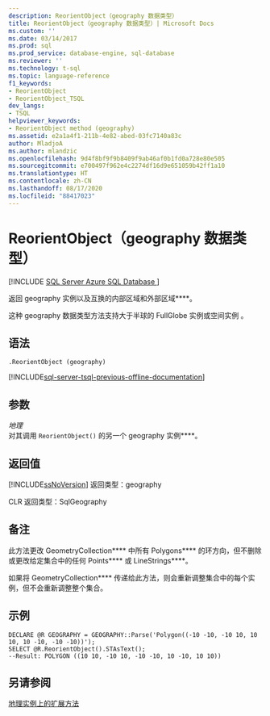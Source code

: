 ```yaml
---
description: ReorientObject（geography 数据类型）
title: ReorientObject（geography 数据类型）| Microsoft Docs
ms.custom: ''
ms.date: 03/14/2017
ms.prod: sql
ms.prod_service: database-engine, sql-database
ms.reviewer: ''
ms.technology: t-sql
ms.topic: language-reference
f1_keywords:
- ReorientObject
- ReorientObject_TSQL
dev_langs:
- TSQL
helpviewer_keywords:
- ReorientObject method (geography)
ms.assetid: e2a1a4f1-211b-4e82-abed-03fc7140a83c
author: MladjoA
ms.author: mlandzic
ms.openlocfilehash: 9d4f8bf9f9b8409f9ab46af0b1fd0a728e80e505
ms.sourcegitcommit: e700497f962e4c2274df16d9e651059b42ff1a10
ms.translationtype: HT
ms.contentlocale: zh-CN
ms.lasthandoff: 08/17/2020
ms.locfileid: "88417023"
---
```

# <a name="reorientobject-geography-data-type"></a>ReorientObject（geography 数据类型）
[!INCLUDE [SQL Server Azure SQL Database ](../../includes/applies-to-version/sql-asdb.md)]

返回 geography 实例以及互换的内部区域和外部区域****。  
  
这种 geography 数据类型方法支持大于半球的 FullGlobe 实例或空间实例   。  
  
## <a name="syntax"></a>语法  
  
```syntaxsql
.ReorientObject (geography)  
```  
  
[!INCLUDE[sql-server-tsql-previous-offline-documentation](../../includes/sql-server-tsql-previous-offline-documentation.md)]

## <a name="arguments"></a>参数
_地理_  
对其调用 `ReorientObject()` 的另一个 geography 实例****。  
  
## <a name="return-value"></a>返回值  
[!INCLUDE[ssNoVersion](../../includes/ssnoversion-md.md)] 返回类型：geography  
  
CLR 返回类型：SqlGeography  
  
## <a name="remarks"></a>备注  
此方法更改 GeometryCollection**** 中所有 Polygons**** 的环方向，但不删除或更改给定集合中的任何 Points**** 或 LineStrings****。  
  
如果将 GeometryCollection**** 传递给此方法，则会重新调整集合中的每个实例，但不会重新调整整个集合。  
  
## <a name="examples"></a>示例  
  
```  
DECLARE @R GEOGRAPHY = GEOGRAPHY::Parse('Polygon((-10 -10, -10 10, 10 10, 10 -10, -10 -10))');  
SELECT @R.ReorientObject().STAsText();  
--Result: POLYGON ((10 10, -10 10, -10 -10, 10 -10, 10 10))  
```  
  
## <a name="see-also"></a>另请参阅  
[地理实例上的扩展方法](../../t-sql/spatial-geography/extended-methods-on-geography-instances.md)  
  
